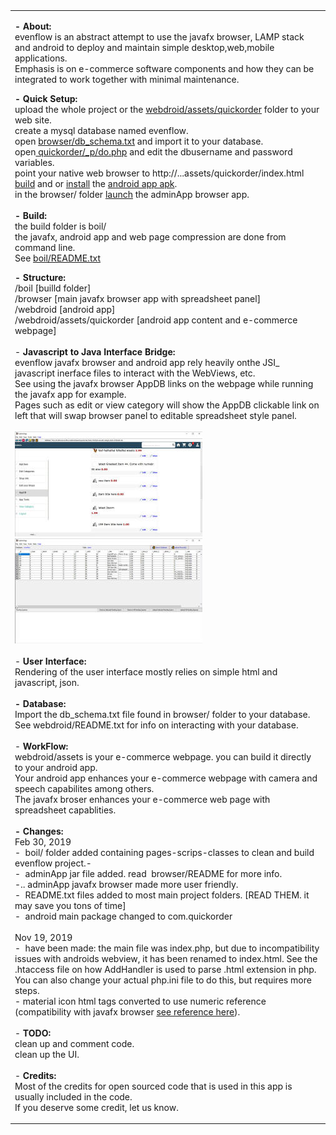 <table style="margin: 0 auto; max-width: 900px" align="center">
	<tr>
		<td><p><strong>- About:</strong><br>evenflow is an abstract attempt to use the javafx 
browser, LAMP stack and android to deploy and maintain simple desktop,web,mobile applications. <br>
		Emphasis is on e-commerce software components and how they can be 
		integrated to work together with minimal maintenance.<br>
		</p>
<p><strong>- Quick Setup:</strong><br>upload the whole project or the 
<a href="webdroid/assets/quickorder">webdroid/assets/quickorder</a> folder to your web 
site.<br>create a mysql database 
named evenflow.<br>open <a href="browser/db_schema.txt">browser/db_schema.txt</a> and import it to your database.<br>
open<a href="webdroid/assets/quickorder/_p/do.php"> quickorder/_p/do.php</a> and edit the dbusername and password variables.<br>
point your native web browser to http://...assets/quickorder/index.html<br>
<a href="webdroid/bin/b.bat">build</a> and or 
<a href="webdroid/bin/i.bat">install</a> the
<a href="webdroid/bin/QuickOrder-debug.apk">android app apk</a>.<br>
in the browser/ folder <a href="browser">launch</a> the adminApp browser app.<br><br><strong>- Build:</strong><br>the build 
folder is boil/<br>the javafx, android app and web page compression are done from 
command line.<br>See <a href="boil">boil/README.txt</a><br> </p>
		<p><strong>- Structure:<br></strong>/boil [builld folder]<br>/browser [main 
		javafx browser app with spreadsheet 
panel]<br>
/webdroid [android app]<br>/webdroid/assets/quickorder [android app content and 
e-commerce webpage]<br>
		<br>- <strong>Javascript 
to Java Interface Bridge:</strong><br>
evenflow javafx browser and android app rely heavily onthe JSI_ javascript 
inerface files to interact with the WebViews, etc.<br>See using the javafx 
browser AppDB links on the webpage while running the javafx app for example.<br>
Pages such as edit or view category will show the AppDB clickable link on left 
that will swap browser panel to editable spreadsheet style panel.<br><br>
<img src="webdroid/assets/quickorder/images/img4.jpg" style="height: 168px; width: 300px"><img src="webdroid/assets/quickorder/images/img6.jpg" style="height: 168px; width: 300px"><br><br>- <strong>User Interface:</strong><br>
Rendering of the user interface mostly relies on simple html and javascript, json.<br><br><strong>- Database:</strong><br>Import 
		the db_schema.txt file found in browser/ folder to your database.<br>See 
		webdroid/README.txt for info on interacting with your database.<br>
<br>- <strong>
WorkFlow:</strong><br>webdroid/assets is your e-commerce webpage. you can build 
it directly to your android app.<br>Your android app enhances your e-commerce 
webpage with camera and speech capabilites among others.<br>The javafx broser 
enhances your e-commerce web page with spreadsheet capablities.<br><br>
<strong>- Changes:</strong><br>Feb 30, 2019<br>-&nbsp; boil/ folder added 
containing pages-scrips-classes to clean and build evenflow project.-<br>-&nbsp; 
adminApp jar file added. read&nbsp; browser/README for more info.<br>-.. 
adminApp javafx browser made more user friendly.<br>-&nbsp; README.txt files 
added to most main project folders. [READ THEM. it may save you tons of time]<br>
-&nbsp; android main package changed to com.quickorder<br><br>
		Nov 19, 2019<br>-&nbsp; have been made: the main file was index.php, but due to 
incompatibility issues with androids webview, it has been renamed to index.html. 
See the .htaccess file on how AddHandler is used to parse .html extension in 
php. You can also change your actual php.ini file to do this, but requires more 
steps.<br>- material icon html tags converted to use numeric reference 
(compatibility with javafx browser
<a href="webdroid/assets/quickorder/fonts/materialicons/numerical_vhar_ref.txt">
see reference here</a>).<br><br>- <strong>
TODO:</strong><br>
clean up and comment code.<br>clean up the UI.<br>
<br>- <strong>
Credits:</strong><br>
Most of the credits for open sourced code that is used in this app is usually 
included in the code.<br>If you 
deserve some credit, let us know.<br> </p>
		</td>
	</tr>
</table>
